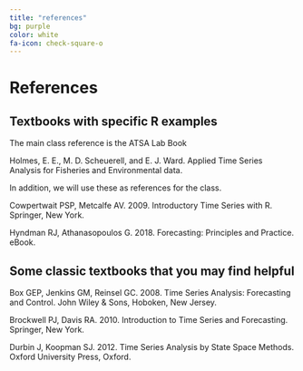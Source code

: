 ```yaml
---
title: "references"
bg: purple
color: white
fa-icon: check-square-o
---
```


# References

## Textbooks with specific R examples

The main class reference is the ATSA Lab Book

Holmes, E. E., M. D. Scheuerell, and E. J. Ward. Applied Time Series Analysis for Fisheries and Environmental data.

In addition, we will use these as references for the class.

Cowpertwait PSP, Metcalfe AV. 2009. Introductory Time Series with R. Springer, New York.

Hyndman RJ, Athanasopoulos G. 2018. Forecasting: Principles and Practice. eBook.

## Some classic textbooks that you may find helpful

Box GEP, Jenkins GM, Reinsel GC. 2008. Time Series Analysis: Forecasting and Control. John Wiley & Sons, Hoboken, New Jersey.

Brockwell PJ, Davis RA. 2010. Introduction to Time Series and Forecasting. Springer, New York.

Durbin J, Koopman SJ. 2012. Time Series Analysis by State Space Methods. Oxford University Press, Oxford.


